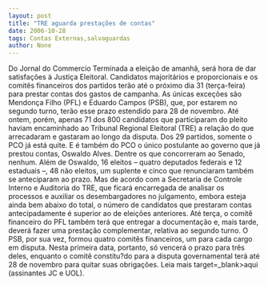 ```yaml
---
layout: post
title: "TRE aguarda prestações de contas"
date: 2006-10-28
tags: Contas Externas,salvaguardas
author: None
---
```


Do Jornal do Commercio
Terminada a eleição de amanhã, será hora de dar satisfações à Justiça Eleitoral. Candidatos majoritários e proporcionais e os comitês financeiros dos partidos terão até o próximo dia 31 (terça-feira) para prestar contas dos gastos de campanha. As únicas exceções são Mendonça Filho (PFL) e Eduardo Campos (PSB), que, por estarem no segundo turno, terão esse prazo estendido para 28 de novembro. 
Até ontem, porém, apenas 71 dos 800 candidatos que participaram do pleito haviam encaminhado ao Tribunal Regional Eleitoral (TRE) a relação do que arrecadaram e gastaram ao longo da disputa. Dos 29 partidos, somente o PCO já está quite. 
E é também do PCO o único postulante ao governo que já prestou contas, Oswaldo Alves. Dentre os que concorreram ao Senado, nenhum. Além de Oswaldo, 16 eleitos – quatro deputados federais e 12 estaduais –, 48 não eleitos, um suplente e cinco que renunciaram também se anteciparam ao prazo. Mas de acordo com a Secretaria de Controle Interno e Auditoria do TRE, que ficará encarregada de analisar os processos e auxiliar os desembargadores no julgamento, embora esteja ainda bem abaixo do total, o número de candidatos que prestaram contas antecipadamente é superior ao de eleições anteriores. 
Até terça, o comitê financeiro do PFL também terá que entregar a documentação e, mais tarde, deverá fazer uma prestação complementar, relativa ao segundo turno. O PSB, por sua vez, formou quatro comitês financeiros, um para cada cargo em disputa. Nesta primeira data, portanto, só vencerá o prazo para três deles, enquanto o comitê constitu?do para a disputa governamental terá até 28 de novembro para quitar suas obrigações. 
Leia mais 
 target=_blank>aqui (assinantes JC e UOL). 